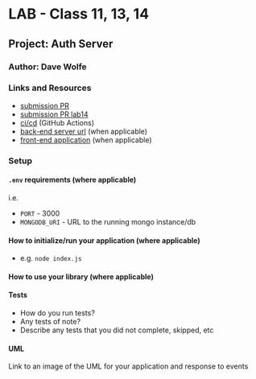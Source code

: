 # LAB - Class 11, 13, 14

## Project: Auth Server

### Author: Dave Wolfe

### Links and Resources

- [submission PR](https://github.com/wolfes-401-advanced-javascript/auth-server/pull/4)
- [submission PR lab14](https://github.com/wolfes-401-advanced-javascript/auth-server/pull/5)
- [ci/cd](http://xyz.com) (GitHub Actions)
- [back-end server url](http://xyz.com) (when applicable)
- [front-end application](http://xyz.com) (when applicable)

### Setup

#### `.env` requirements (where applicable)

i.e.

- `PORT` - 3000
- `MONGODB_URI` - URL to the running mongo instance/db

#### How to initialize/run your application (where applicable)

- e.g. `node index.js`

#### How to use your library (where applicable)

#### Tests

- How do you run tests?
- Any tests of note?
- Describe any tests that you did not complete, skipped, etc

#### UML

Link to an image of the UML for your application and response to events
